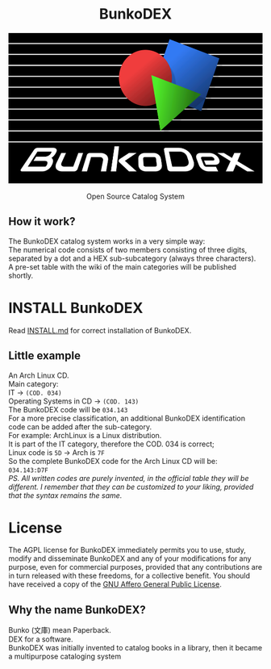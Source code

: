 <div align="center">
  <h1>BunkoDEX</h1>
  <img src="img/bd_dark.svg" height="300px">
  <p>Open Source Catalog System</p>
  </div>


## How it work?

The BunkoDEX catalog system works in a very simple way:<br>
The numerical code consists of two members consisting of three digits, separated by a dot and a HEX sub-subcategory (always three characters).<br>
A pre-set table with the wiki of the main categories will be published shortly.

# INSTALL BunkoDEX

Read [INSTALL.md](INSTALL.md) for correct installation of BunkoDEX.

## Little example
An Arch Linux CD.<br>
Main category:<br>
IT -> `(COD. 034)`<br>
Operating Systems in CD -> `(COD. 143)`<br>
The BunkoDEX code will be `034.143`<br>
For a more precise classification, an additional BunkoDEX identification code can be added after the sub-category.<br>
For example: ArchLinux is a Linux distribution.<br>
It is part of the IT category, therefore the COD. 034 is correct;<br>
Linux code is `5D` -> Arch is `7F`<br>
So the complete BunkoDEX code for the Arch Linux CD will be:<br>
`034.143:D7F`<br>
*PS. All written codes are purely invented, in the official table they will be different. I remember that they can be customized to your liking, provided that the syntax remains the same.*

# License
The AGPL license for BunkoDEX immediately permits you to use, study, modify and disseminate BunkoDEX and any of your modifications for any purpose, even for commercial purposes, provided that any contributions are in turn released with these freedoms, for a collective benefit. You should have received a copy of the [GNU Affero General Public License](https://www.gnu.org/licenses/agpl-3.0.html).

## Why the name BunkoDEX?
Bunko (文庫) mean Paperback. <br>
DEX for a software.<br>
BunkoDEX was initially invented to catalog books in a library, then it became a multipurpose cataloging system
